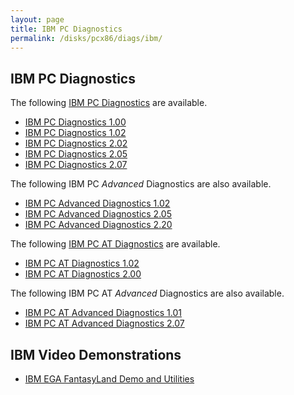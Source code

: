 ```yaml
---
layout: page
title: IBM PC Diagnostics
permalink: /disks/pcx86/diags/ibm/
---
```


IBM PC Diagnostics
------------------

The following [IBM PC Diagnostics](5150/) are available.

* [IBM PC Diagnostics 1.00](5150/1.00/)
* [IBM PC Diagnostics 1.02](5150/1.02/)
* [IBM PC Diagnostics 2.02](5150/2.02/)
* [IBM PC Diagnostics 2.05](5150/2.05/)
* [IBM PC Diagnostics 2.07](5150/2.07/)

The following IBM PC *Advanced* Diagnostics are also available.

* [IBM PC Advanced Diagnostics 1.02](5150/1.02a/)
* [IBM PC Advanced Diagnostics 2.05](5150/2.05a/)
* [IBM PC Advanced Diagnostics 2.20](5150/2.20a/)

The following [IBM PC AT Diagnostics](5170/) are available.

* [IBM PC AT Diagnostics 1.02](5170/1.02/)
* [IBM PC AT Diagnostics 2.00](5170/2.00/)

The following IBM PC AT *Advanced* Diagnostics are also available.

* [IBM PC AT Advanced Diagnostics 1.01](5170/1.01a/)
* [IBM PC AT Advanced Diagnostics 2.07](5170/2.07a/)

IBM Video Demonstrations
------------------------

* [IBM EGA FantasyLand Demo and Utilities](fland/)
